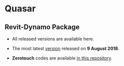 # Quasar
## Revit-Dynamo Package

- All released versions are available here.

- The most latest [version](https://github.com/mgjean/quasar/tree/master/Quasar%20v0.1.1) released on __9 August 2018__.

- __Zerotouch__ codes are available [in this repository](https://github.com/mgjean/quasar.twotouch).

